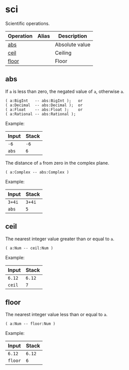 # sci

Scientific operations.

<!-- index -->

| Operation               | Alias    | Description
|-------------------------|----------|------------
| [abs](#abs)             |          | Absolute value
| [ceil](#ceil)           |          | Ceiling
| [floor](#floor)         |          | Floor


## abs

If `a` is less than zero, the negated value of `a`, otherwise `a`.

    ( a:BigInt   -- abs:BigInt );   or
    ( a:Decimal  -- abs:Decimal );  or
    ( a:Float    -- abs:Float );    or
    ( a:Rational -- abs:Rational );

Example:

<!-- test: abs -->

| Input   | Stack
|---------|-------------|
| `-6`    | `-6`
| `abs`   | `6`

The distance of `a` from zero in the complex plane.

    ( a:Complex -- abs:Complex )

Example:

<!-- test: abs-complex -->

| Input   | Stack
|---------|-------------|
| `3+4i`  | `3+4i`
| `abs`   | `5`

## ceil

The nearest integer value greater than or equal to `a`.

    ( a:Num -- ceil:Num )

Example:

<!-- test: ceil -->

| Input   | Stack
|---------|-------------|
| `6.12`  | `6.12`
| `ceil`  | `7`

## floor

The nearest integer value less than or equal to `a`.

    ( a:Num -- floor:Num )

Example:

<!-- test: floor -->

| Input   | Stack
|---------|-------------|
| `6.12`  | `6.12`
| `floor` | `6`
